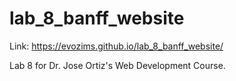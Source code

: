 # lab_8_banff_website

Link: https://evozims.github.io/lab_8_banff_website/

Lab 8 for Dr. Jose Ortiz's Web Development Course.
